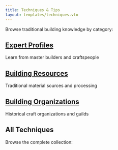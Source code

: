 ```yaml
---
title: Techniques & Tips
layout: templates/techniques.vto
---
```


Browse traditional building knowledge by category:

## [Expert Profiles](/techniques/experts)
Learn from master builders and craftspeople

## [Building Resources](/techniques/resources) 
Traditional material sources and processing

## [Building Organizations](/techniques/organizations)
Historical craft organizations and guilds

## All Techniques
Browse the complete collection: 